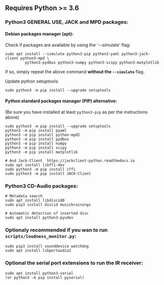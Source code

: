 ## Requires Python >= 3.6

### Python3 GENERAL USE, JACK and MPD packages:

#### Debian packages manager (apt):

Check if packages are available by using the '--simulate' flag:

    sudo apt install --simulate python3-pip python3-yaml python3-jack-client python3-mpd \
             python3-pydbus python3-numpy python3-scipy python3-matplotlib

If so, simply repeat the above command **without the `--simulate`** flag.

Update python setuptools:

    sudo python3 -m pip install --upgrade setuptools


#### Python standard packages manager (PIP) alternative:

(Be sure you have installed at least `python3-pip` as per the instructions above)

    sudo python3 -m pip install --upgrade setuptools
    python3 -m pip install pyaml
    python3 -m pip install python-mpd2
    python3 -m pip install pydbus
    python3 -m pip install numpy
    python3 -m pip install scipy
    python3 -m pip install matplotlib

    # And Jack-Client  https://jackclient-python.readthedocs.io
    sudo apt install libffi-dev
    sudo python3 -m pip install cffi
    sudo python3 -m pip install JACK-Client


### Python3 CD-Audio packages:

    # Metadata search
    sudo apt install libdiscid0
    sudo pip3 install discid musicbrainzngs

    # Automatic detection of inserted disc
    sudo apt install python3-pyudev

### Optionaly recommended if you wan to run `scripts/loudness_monitor.py`:

    sudo pip3 install sounddevice watchdog
    sudo apt install libportaudio2
    
### Optional the serial port extensions to run the IR receiver:

    sudo apt install python3-serial
    (or python3 -m pip install pyserial)

